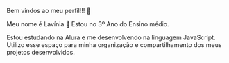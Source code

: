Bem vindos ao  meu perfil!!! 🦋

Meu nome é Lavínia 💟
Estou no 3º Ano do Ensino médio.

Estou estudando na Alura e me desenvolvendo na linguagem JavaScript.
Utilizo esse espaço para minha organização e compartilhamento dos meus projetos desenvolvidos. 
